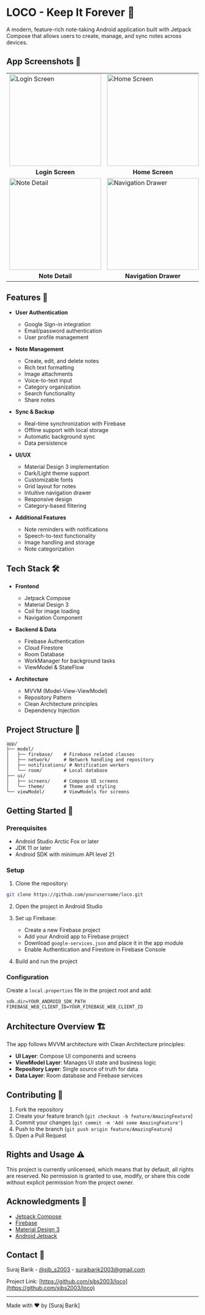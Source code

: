 # LOCO - Keep It Forever 📝

A modern, feature-rich note-taking Android application built with Jetpack Compose that allows users to create, manage, and sync notes across devices.

## App Screenshots 📱

<div align="center">
<table>
  <tr>
    <td><img src="screenshots/2.png" alt="Login Screen" width="240"/></td>
    <td><img src="screenshots/1.png" alt="Home Screen" width="240"/></td>
  </tr>
  <tr>
    <td align="center"><b>Login Screen</b></td>
    <td align="center"><b>Home Screen</b></td>
  </tr>
  <tr>
    <td><img src="screenshots/4.png" alt="Note Detail" width="240"/></td>
    <td><img src="screenshots/3.png" alt="Navigation Drawer" width="240"/></td>
  </tr>
  <tr>
    <td align="center"><b>Note Detail</b></td>
    <td align="center"><b>Navigation Drawer</b></td>
  </tr>
</table>
</div>

## Features 🌟

- **User Authentication**
  - Google Sign-in integration
  - Email/password authentication
  - User profile management

- **Note Management**
  - Create, edit, and delete notes
  - Rich text formatting
  - Image attachments
  - Voice-to-text input
  - Category organization
  - Search functionality
  - Share notes

- **Sync & Backup**
  - Real-time synchronization with Firebase
  - Offline support with local storage
  - Automatic background sync
  - Data persistence

- **UI/UX**
  - Material Design 3 implementation
  - Dark/Light theme support
  - Customizable fonts
  - Grid layout for notes
  - Intuitive navigation drawer
  - Responsive design
  - Category-based filtering

- **Additional Features**
  - Note reminders with notifications
  - Speech-to-text functionality
  - Image handling and storage
  - Note categorization

## Tech Stack 🛠️

- **Frontend**
  - Jetpack Compose
  - Material Design 3
  - Coil for image loading
  - Navigation Component

- **Backend & Data**
  - Firebase Authentication
  - Cloud Firestore
  - Room Database
  - WorkManager for background tasks
  - ViewModel & StateFlow

- **Architecture**
  - MVVM (Model-View-ViewModel)
  - Repository Pattern
  - Clean Architecture principles
  - Dependency Injection

## Project Structure 📁

```
app/
├── model/
│   ├── firebase/    # Firebase related classes
│   ├── network/     # Network handling and repository
│   ├── notifications/ # Notification workers
│   └── room/        # Local database
├── ui/
│   ├── screens/     # Compose UI screens
│   └── theme/       # Theme and styling
└── viewModel/       # ViewModels for screens
```

## Getting Started 🚀

### Prerequisites

- Android Studio Arctic Fox or later
- JDK 11 or later
- Android SDK with minimum API level 21

### Setup

1. Clone the repository:
```bash
git clone https://github.com/yourusername/loco.git
```

2. Open the project in Android Studio

3. Set up Firebase:
   - Create a new Firebase project
   - Add your Android app to Firebase project
   - Download `google-services.json` and place it in the app module
   - Enable Authentication and Firestore in Firebase Console

4. Build and run the project

### Configuration

Create a `local.properties` file in the project root and add:
```properties
sdk.dir=YOUR_ANDROID_SDK_PATH
FIREBASE_WEB_CLIENT_ID=YOUR_FIREBASE_WEB_CLIENT_ID
```

## Architecture Overview 🏗️

The app follows MVVM architecture with Clean Architecture principles:

- **UI Layer**: Compose UI components and screens
- **ViewModel Layer**: Manages UI state and business logic
- **Repository Layer**: Single source of truth for data
- **Data Layer**: Room database and Firebase services

## Contributing 🤝

1. Fork the repository
2. Create your feature branch (`git checkout -b feature/AmazingFeature`)
3. Commit your changes (`git commit -m 'Add some AmazingFeature'`)
4. Push to the branch (`git push origin feature/AmazingFeature`)
5. Open a Pull Request

## Rights and Usage ⚠️

This project is currently unlicensed, which means that by default, all rights are reserved. No permission is granted to use, modify, or share this code without explicit permission from the project owner.

## Acknowledgments 👏

- [Jetpack Compose](https://developer.android.com/jetpack/compose)
- [Firebase](https://firebase.google.com/)
- [Material Design 3](https://m3.material.io/)
- [Android Jetpack](https://developer.android.com/jetpack)

## Contact 📧

Suraj Barik - [@sjb_s2003]([https://twitter.com/yourtwitter](https://x.com/sjb_s2003)) - surajbarik2003@gmail.com 

Project Link: [https://github.com/sjbs2003/loco](https://github.com/sjbs2003/loco)

---
Made with ❤️ by [Suraj Barik]
